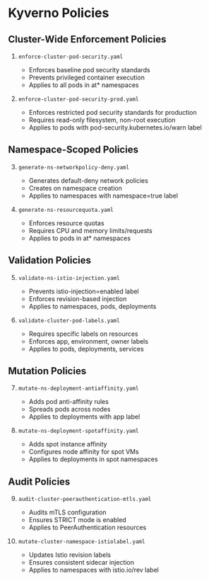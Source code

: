 # Kyverno Policies

## Cluster-Wide Enforcement Policies
1. `enforce-cluster-pod-security.yaml`
   - Enforces baseline pod security standards
   - Prevents privileged container execution
   - Applies to all pods in at* namespaces

2. `enforce-cluster-pod-security-prod.yaml`
   - Enforces restricted pod security standards for production
   - Requires read-only filesystem, non-root execution
   - Applies to pods with pod-security.kubernetes.io/warn label

## Namespace-Scoped Policies
3. `generate-ns-networkpolicy-deny.yaml`
   - Generates default-deny network policies
   - Creates on namespace creation
   - Applies to namespaces with namespace=true label

4. `generate-ns-resourcequota.yaml`
   - Enforces resource quotas
   - Requires CPU and memory limits/requests
   - Applies to pods in at* namespaces

## Validation Policies
5. `validate-ns-istio-injection.yaml`
   - Prevents istio-injection=enabled label
   - Enforces revision-based injection
   - Applies to namespaces, pods, deployments

6. `validate-cluster-pod-labels.yaml`
   - Requires specific labels on resources
   - Enforces app, environment, owner labels
   - Applies to pods, deployments, services

## Mutation Policies
7. `mutate-ns-deployment-antiaffinity.yaml`
   - Adds pod anti-affinity rules
   - Spreads pods across nodes
   - Applies to deployments with app label

8. `mutate-ns-deployment-spotaffinity.yaml`
   - Adds spot instance affinity
   - Configures node affinity for spot VMs
   - Applies to deployments in spot namespaces

## Audit Policies
9. `audit-cluster-peerauthentication-mtls.yaml`
   - Audits mTLS configuration
   - Ensures STRICT mode is enabled
   - Applies to PeerAuthentication resources

10. `mutate-cluster-namespace-istiolabel.yaml`
    - Updates Istio revision labels
    - Ensures consistent sidecar injection
    - Applies to namespaces with istio.io/rev label